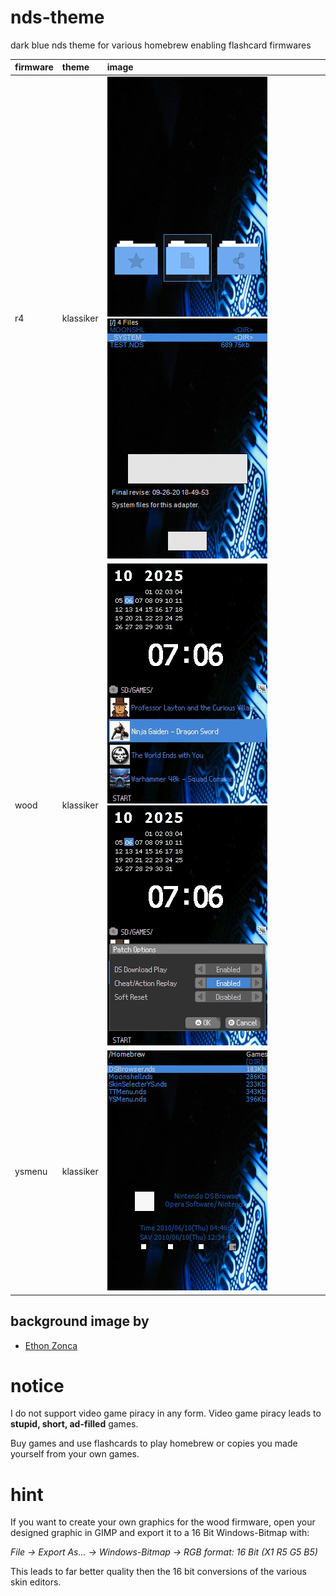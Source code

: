 # nds-theme

dark blue nds theme for various homebrew enabling flashcard firmwares

| firmware | theme     | image                                                               |
| :------- | :-------- | :------------------------------------------------------------------ |
| r4       | klassiker | ![r4](images/r4.jpg) ![r4 games](images/r4_games.jpg)               |
| wood     | klassiker | ![wood](images/wood.jpg) ![wood settings](images/wood_settings.jpg) |
| ysmenu   | klassiker | ![ysmenu](images/ysmenu.jpg)                                        |

## background image by

- [Ethon Zonca](https://protofusion.org/wordpress/2011/08/pcb-backgrounds/)

# notice

I do not support video game piracy in any form. Video game piracy leads to **stupid, short, ad-filled** games.

Buy games and use flashcards to play homebrew or copies you made yourself from your own games.

# hint

If you want to create your own graphics for the wood firmware, open your designed graphic in GIMP and export it to a 16 Bit Windows-Bitmap with:

*File -> Export As... -> Windows-Bitmap -> RGB format: 16 Bit (X1 R5 G5 B5)*

This leads to far better quality then the 16 bit conversions of the various skin editors.
